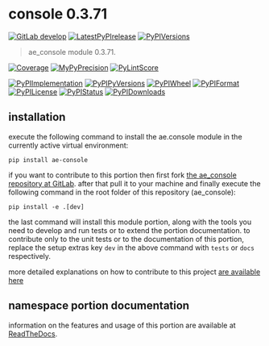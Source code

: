<!-- THIS FILE IS EXCLUSIVELY MAINTAINED by the project ae.ae V0.3.95 -->
<!-- THIS FILE IS EXCLUSIVELY MAINTAINED by the project aedev.tpl_namespace_root V0.3.14 -->
# console 0.3.71

[![GitLab develop](https://img.shields.io/gitlab/pipeline/ae-group/ae_console/develop?logo=python)](
    https://gitlab.com/ae-group/ae_console)
[![LatestPyPIrelease](
    https://img.shields.io/gitlab/pipeline/ae-group/ae_console/release0.3.70?logo=python)](
    https://gitlab.com/ae-group/ae_console/-/tree/release0.3.70)
[![PyPIVersions](https://img.shields.io/pypi/v/ae_console)](
    https://pypi.org/project/ae-console/#history)

>ae_console module 0.3.71.

[![Coverage](https://ae-group.gitlab.io/ae_console/coverage.svg)](
    https://ae-group.gitlab.io/ae_console/coverage/index.html)
[![MyPyPrecision](https://ae-group.gitlab.io/ae_console/mypy.svg)](
    https://ae-group.gitlab.io/ae_console/lineprecision.txt)
[![PyLintScore](https://ae-group.gitlab.io/ae_console/pylint.svg)](
    https://ae-group.gitlab.io/ae_console/pylint.log)

[![PyPIImplementation](https://img.shields.io/pypi/implementation/ae_console)](
    https://gitlab.com/ae-group/ae_console/)
[![PyPIPyVersions](https://img.shields.io/pypi/pyversions/ae_console)](
    https://gitlab.com/ae-group/ae_console/)
[![PyPIWheel](https://img.shields.io/pypi/wheel/ae_console)](
    https://gitlab.com/ae-group/ae_console/)
[![PyPIFormat](https://img.shields.io/pypi/format/ae_console)](
    https://pypi.org/project/ae-console/)
[![PyPILicense](https://img.shields.io/pypi/l/ae_console)](
    https://gitlab.com/ae-group/ae_console/-/blob/develop/LICENSE.md)
[![PyPIStatus](https://img.shields.io/pypi/status/ae_console)](
    https://libraries.io/pypi/ae-console)
[![PyPIDownloads](https://img.shields.io/pypi/dm/ae_console)](
    https://pypi.org/project/ae-console/#files)


## installation


execute the following command to install the
ae.console module
in the currently active virtual environment:
 
```shell script
pip install ae-console
```

if you want to contribute to this portion then first fork
[the ae_console repository at GitLab](
https://gitlab.com/ae-group/ae_console "ae.console code repository").
after that pull it to your machine and finally execute the
following command in the root folder of this repository
(ae_console):

```shell script
pip install -e .[dev]
```

the last command will install this module portion, along with the tools you need
to develop and run tests or to extend the portion documentation. to contribute only to the unit tests or to the
documentation of this portion, replace the setup extras key `dev` in the above command with `tests` or `docs`
respectively.

more detailed explanations on how to contribute to this project
[are available here](
https://gitlab.com/ae-group/ae_console/-/blob/develop/CONTRIBUTING.rst)


## namespace portion documentation

information on the features and usage of this portion are available at
[ReadTheDocs](
https://ae.readthedocs.io/en/latest/_autosummary/ae.console.html
"ae_console documentation").

